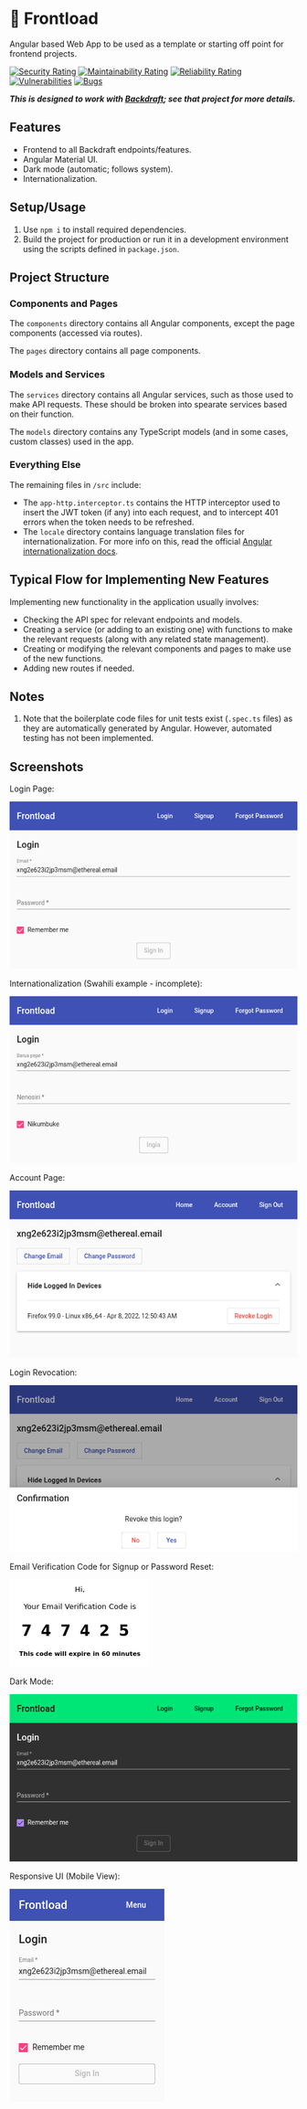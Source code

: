 # 🧺 Frontload

Angular based Web App to be used as a template or starting off point for frontend projects.

[![Security Rating](https://sonarcloud.io/api/project_badges/measure?project=ImranR98_Frontload&metric=security_rating)](https://sonarcloud.io/summary/new_code?id=ImranR98_Frontload) [![Maintainability Rating](https://sonarcloud.io/api/project_badges/measure?project=ImranR98_Frontload&metric=sqale_rating)](https://sonarcloud.io/summary/new_code?id=ImranR98_Frontload) [![Reliability Rating](https://sonarcloud.io/api/project_badges/measure?project=ImranR98_Frontload&metric=reliability_rating)](https://sonarcloud.io/summary/new_code?id=ImranR98_Frontload) [![Vulnerabilities](https://sonarcloud.io/api/project_badges/measure?project=ImranR98_Frontload&metric=vulnerabilities)](https://sonarcloud.io/summary/new_code?id=ImranR98_Frontload) [![Bugs](https://sonarcloud.io/api/project_badges/measure?project=ImranR98_Frontload&metric=bugs)](https://sonarcloud.io/summary/new_code?id=ImranR98_Frontload)

***This is designed to work with [Backdraft](https://github.com/ImranR98/Backdraft); see that project for more details.***

## Features
- Frontend to all Backdraft endpoints/features.
- Angular Material UI.
- Dark mode (automatic; follows system).
- Internationalization.

## Setup/Usage
1. Use `npm i` to install required dependencies.
2. Build the project for production or run it in a development environment using the scripts defined in `package.json`.

## Project Structure

### Components and Pages
The `components` directory contains all Angular components, except the page components (accessed via routes).

The `pages` directory contains all page components.

### Models and Services
The `services` directory contains all Angular services, such as those used to make API requests. These should be broken into spearate services based on their function.

The `models` directory contains any TypeScript models (and in some cases, custom classes) used in the app. 

### Everything Else
The remaining files in `/src` include:
- The `app-http.interceptor.ts` contains the HTTP interceptor used to insert the JWT token (if any) into each request, and to intercept 401 errors when the token needs to be refreshed.
- The `locale` directory contains language translation files for internationalization. For more info on this, read the official [Angular internationalization docs](https://angular.io/guide/i18n-overview).

## Typical Flow for Implementing New Features

Implementing new functionality in the application usually involves:
- Checking the API spec for relevant endpoints and models.
- Creating a service (or adding to an existing one) with functions to make the relevant requests (along with any related state management).
- Creating or modifying the relevant components and pages to make use of the new functions.
- Adding new routes if needed.

## Notes
1. Note that the boilerplate code files for unit tests exist (`.spec.ts` files) as they are automatically generated by Angular. However, automated testing has not been implemented.

## Screenshots

Login Page:

![Login Page](./screenshots/login.png)

Internationalization (Swahili example - incomplete):

![Internationalization (Swahili example - incomplete)](./screenshots/i18n.png)

Account Page:

![Account Page](./screenshots/account.png)

Login Revocation:

![Login Revocation](./screenshots/revoke.png)

Email Verification Code for Signup or Password Reset:

![Email Verification Code for Signup or Password Reset](./screenshots/otp.png)

Dark Mode:

![Dark Mode](./screenshots/dark.png)

Responsive UI (Mobile View):

![Responsive UI (Mobile View)](./screenshots/mobile.png)
